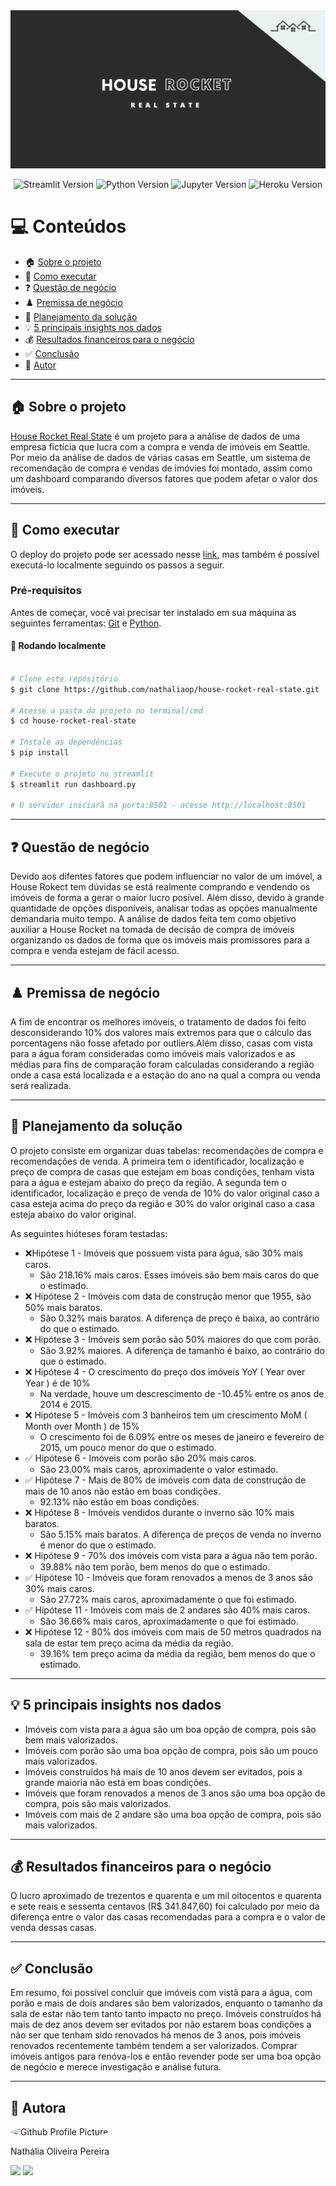 <img alt="HouseRocket" title="HouseRocket" src="./assets/house-rocket-banner.png" />

<p align="center">
  <img alt="Streamlit Version" src="https://img.shields.io/badge/Streamlit-1.8.1-yellow?style=for-the-badge&logo=streamlit&color=FF4B4B" href = "https://docs.streamlit.io">
  <img alt="Python Version" src="https://img.shields.io/badge/Python-3.10.4-yellow?style=for-the-badge&logo=python&logoColor=yellow" href = "https://www.python.org/">
  <img alt="Jupyter Version" src="https://img.shields.io/badge/Jupyter-6.4.8-orange?style=for-the-badge&logo=Jupyter" href = "https://jupyter.org/try">
  <img alt="Heroku Version" src="https://img.shields.io/badge/Heroku-7.53.0-8c84bc?style=for-the-badge&logo=Heroku&logoColor=8c84bc" href = "https://dashboard.heroku.com">
</p>

💻 Conteúdos
=================
  * 🏠 [Sobre o projeto](#-sobre-o-projeto)
  * 🚀 [Como executar](#-como-executar)
  * ❓  [Questão de negócio](#-questao-de-negócio)
  * ♟️ [Premissa de negócio](#-premissa-de-negócio)
  * 📝 [Planejamento da solução](#-planejamento-da-solução)
  * 💡  [5 principais insights nos dados](#-5-principais-insights-nos-dados)
  * 💰  [Resultados financeiros para o negócio](#-resultados-financeiros-para-o-negócio)
  * ✅  [Conclusão](#-conclusão)
  * 🦸 [Autor](#-autor)

---

## 🏠 Sobre o projeto
[House Rocket Real State](https://house-rocket-real-state.herokuapp.com) é um projeto para a análise de dados de uma empresa fictícia que lucra com a compra e venda de imóveis em Seattle. Por meio da análise de dados de várias casas em Seattle, um sistema de recomendação de compra e vendas de imóvies foi montado, assim como um dashboard comparando diversos fatores que podem afetar o valor dos imóveis.

---

## 🚀 Como executar

O deploy do projeto pode ser acessado nesse [link](https://house-rocket-real-state.herokuapp.com), mas também é possível executá-lo localmente seguindo os passos a seguir.

### Pré-requisitos

Antes de começar, você vai precisar ter instalado em sua máquina as seguintes ferramentas:
[Git](https://git-scm.com) e [Python](https://www.python.org/). 

#### 🎲 Rodando localmente

```bash

# Clone este repositório
$ git clone https://github.com/nathaliaop/house-rocket-real-state.git

# Acesse a pasta do projeto no terminal/cmd
$ cd house-rocket-real-state

# Instale as dependências
$ pip install

# Execute o projeto no streamlit
$ streamlit run dashboard.py

# O servidor iniciará na porta:8501 - acesse http://localhost:8501 
```

---

## ❓ Questão de negócio

Devido aos difentes fatores que podem influenciar no valor de um imóvel, a House Rokect tem dúvidas se está realmente comprando e vendendo os imóveis de forma a gerar o maior lucro posível. Além disso, devido à grande quantidade de opções disponíveis, analisar todas as opções manualmente demandaria muito tempo. A análise de dados feita tem como objetivo auxiliar a House Rocket na tomada de decisão de compra de imóveis organizando os dados de forma que os imóveis mais promissores para a compra e venda estejam de fácil acesso.

---

## ♟️ Premissa de negócio
A fim de encontrar os melhores imóveis, o tratamento de dados foi feito desconsiderando 10% dos valores mais extremos para que o cálculo das porcentagens não fosse afetado por outliers.Além disso, casas com vista para a água foram consideradas como imóveis mais valorizados e as médias para fins de comparação foram calculadas considerando a região onde a casa está localizada e a estação do ano na qual a compra ou venda será realizada.

---

## 📝 Planejamento da solução
O projeto consiste em organizar duas tabelas: recomendações de compra e recomendações de venda. A primeira tem o identificador, localização e preço de compra de casas que estejam em boas condições, tenham vista para a água e estejam abaixo do preço da região. A segunda tem o identificador, localização e preço de venda de 10% do valor original caso a casa esteja acima do preço da região e 30% do valor original caso a casa esteja abaixo do valor original.

As seguintes hióteses foram testadas:

- ❌Hipótese 1 - Imóveis que possuem vista para água, são 30% mais caros.
  * São 218.16% mais caros. Esses imóveis são bem mais caros do que o estimado.
- ❌ Hipótese 2 - Imóveis com data de construção menor que 1955, são 50% mais baratos.
  * São 0.32% mais baratos. A diferença de preço é baixa, ao contrário do que o estimado.
- ❌ Hipótese 3 - Imóveis sem porão são 50% maiores do que com porão.
  * São 3.92% maiores. A diferença de tamanho é baixo, ao contrário do que o estimado.
- ❌ Hipótese 4 - O crescimento do preço dos imóveis YoY ( Year over Year ) é de 10%
  * Na verdade, houve um descrescimento de -10.45% entre os anos de 2014 e 2015.
- ❌ Hipótese 5 - Imóveis com 3 banheiros tem um crescimento MoM ( Month over Month ) de 15%
  * O crescimento foi de 6.09% entre os meses de janeiro e fevereiro de 2015, um pouco menor do que o estimado.
- ✅ Hipótese 6 - Imóveis com porão são 20% mais caros.
  * São 23.00% mais caros, aproximadente o valor estimado.
- ✅ Hipótese 7 - Mais de 80% de imóveis com data de construção de mais de 10 anos não estão em boas condições.
  * 92.13% não estão em boas condições.
- ❌ Hipótese 8 - Imóveis vendidos durante o inverno são 10% mais baratos.
  * São 5.15% mais baratos. A diferença de preços de venda no inverno é menor do que o estimado.
- ❌ Hipótese 9 - 70% dos imóveis com vista para a água não tem porão.
  * 39.88% não tem porão, bem menos do que o estimado.
- ✅ Hipótese 10 - Imóveis que foram renovados a menos de 3 anos são 30% mais caros.
  *  São 27.72% mais caros, aproximadamente o que foi estimado.
- ✅ Hipótese 11 - Imóveis com mais de 2 andares são 40% mais caros.
  -  São 36.66% mais caros, aproximadamente o que foi estimado.
- ❌ Hipótese 12 - 80% dos imóveis com mais de 50 metros quadrados na sala de estar tem preço acima da média da região.
  - 39.16% tem preço acima da média da região, bem menos do que o estimado.

---

## 💡 5 principais insights nos dados
* Imóveis com vista para a água são um boa opção de compra, pois são bem mais valorizados.
* Imóveis com porão são uma boa opção de compra, pois são um pouco mais valorizados.
* Imóveis construídos há mais de 10 anos devem ser evitados, pois a grande maioria não está em boas condições.
* Imóveis que foram renovados a menos de 3 anos são uma boa opção de compra, pois são mais valorizados.
* Imóveis com mais de 2 andare são uma boa opção de compra, pois são mais valorizados.

---

## 💰 Resultados financeiros para o negócio
O lucro aproximado de trezentos e quarenta e um mil oitocentos e quarenta e sete reais e sessenta centavos (R$ 341.847,60) foi calculado por meio da diferença entre o valor das casas recomendadas para a compra e o valor de venda dessas casas.

---

## ✅ Conclusão
Em resumo, foi possível concluir que imóveis com vistã para a água, com porão e mais de dois andares são bem valorizados, enquanto o tamanho da sala de estar não tem tanto tanto impacto no preço. Imóveis construídos há mais de dez anos devem ser evitados por não estarem boas condições a não ser que tenham sido renovados há menos de 3 anos, pois imóveis renovados recentemente também tendem a ser valorizados. Comprar imóveis antigos para renóva-los e então revender pode ser uma boa opção de negócio e merece investigação e análise futura.

---

## 🦸 Autora
<img alt="Github Profile Picture" src="https://avatars.githubusercontent.com/nathaliaop" style="border-radius: 50%;" width="100px;"/>

Nathália Oliveira Pereira

<div> 
  <a href = "mailto:np.nathaliapereira@gmail.com"><img src="https://img.shields.io/badge/-Gmail-%23333?style=for-the-badge&logo=gmail&logoColor=white" target="_blank"></a>
  <a href="https://www.linkedin.com/in/nathalia-oliveira-pereira" target="_blank"><img src="https://img.shields.io/badge/-LinkedIn-%230077B5?style=for-the-badge&logo=linkedin&logoColor=white" target="_blank"></a> 
</div>